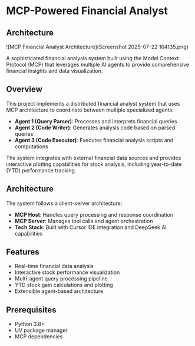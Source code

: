 # MCP-Powered Financial Analyst

## Architecture

![MCP Financial Analyst Architecture](Screenshot 2025-07-22 164135.png)

A sophisticated financial analysis system built using the Model Context Protocol (MCP) that leverages multiple AI agents to provide comprehensive financial insights and data visualization.

## Overview

This project implements a distributed financial analyst system that uses MCP architecture to coordinate between multiple specialized agents:

- **Agent 1 (Query Parser)**: Processes and interprets financial queries
- **Agent 2 (Code Writer)**: Generates analysis code based on parsed queries  
- **Agent 3 (Code Executor)**: Executes financial analysis scripts and computations

The system integrates with external financial data sources and provides interactive plotting capabilities for stock analysis, including year-to-date (YTD) performance tracking.

## Architecture

The system follows a client-server architecture:
- **MCP Host**: Handles query processing and response coordination
- **MCP Server**: Manages tool calls and agent orchestration
- **Tech Stack**: Built with Cursor IDE integration and DeepSeek AI capabilities

## Features

- Real-time financial data analysis
- Interactive stock performance visualization
- Multi-agent query processing pipeline
- YTD stock gain calculations and plotting
- Extensible agent-based architecture

## Prerequisites

- Python 3.8+
- UV package manager
- MCP dependencies


